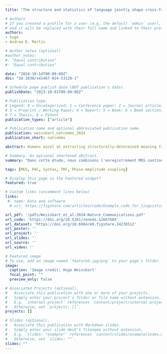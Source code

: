 ```yaml
---
title: "The structure and statistics of language jointly shape cross-frequency neural dynamics during spoken language comprehension"

# Authors
# If you created a profile for a user (e.g. the default `admin` user), write the username (folder name) here 
# and it will be replaced with their full name and linked to their profile.
authors:
- hugo
- Andrea E. Martin

# Author notes (optional)
#author_notes:
#- "Equal contribution"
#- "Equal contribution"

date: "2024-10-14T00:00:00Z"
doi: "10.1038/s41467-024-53128-1"

# Schedule page publish date (NOT publication's date).
publishDate: "2023-10-01T00:00:00Z"

# Publication type.
# Legend: 0 = Uncategorized; 1 = Conference paper; 2 = Journal article;
# 3 = Preprint / Working Paper; 4 = Report; 5 = Book; 6 = Book section;
# 7 = Thesis; 8 = Patent
publication_types: ["article"]

# Publication name and optional abbreviated publication name.
publication: weissbart_natcomms_2024
publication_short: natcomms

abstract: Humans excel at extracting structurally-determined meaning from speech despite inherent physical variability. This study explores the brain’s ability to predict and understand spoken language robustly. It investigates the relationship between structural and statistical language knowledge in brain dynamics, focusing on phase and amplitude modulation. Using syntactic features from constituent hierarchies and surface statistics from a transformer model as predictors of forward encoding models, we reconstructed cross-frequency neural dynamics from MEG data during audiobook listening. Our findings challenge a strict separation of linguistic structure and statistics in the brain, with both aiding neural signal reconstruction. Syntactic features have a more temporally spread impact, and both word entropy and the number of closing syntactic constituents are linked to the phase-amplitude coupling of neural dynamics, implying a role in temporal prediction and cortical oscillation alignment during speech processing. Our results indicate that structured and statistical information jointly shape neural dynamics during spoken language comprehension and suggest an integration process via a cross-frequency coupling mechanism.

# Summary. An optional shortened abstract.
summary: "Dans cette étude, nous combinons l'enregistrement MEG continu et la modélisation directe (fonctions de réponse temporelle) pour mesurer le couplage phase-amplitude évoqué par des caractéristiques linguistiques distinctes dans la compréhension du langage parlé. Nous montrons que les connaissances linguistiques structurelles et statistiques façonnent conjointement les dynamiques neuronales."

tags: [MEG, PAC, Syntax, TRF, Phase-Amplitude coupling]

# Display this page in the Featured widget?
featured: true

# Custom links (uncomment lines below)
links:
 #- name: Data and software
  # url: https://figshare.com/articles/code/Example_code_for_linguistic_TRFs_in_delta_band/9034481/3

url_pdf: '/pdfs/Weissbart_et_al-2024-Nature_Communications.pdf'
url_code: 'https://doi.org/10.5281/zenodo.12667684'
url_dataset: 'https://doi.org/10.6084/m9.figshare.24236512'
url_poster: ''
url_project: ''
url_slides: ''
url_source: ''
url_video: ''

# Featured image
# To use, add an image named `featured.jpg/png` to your page's folder. 
image:
  caption: 'Image credit: Hugo Weissbart'
  focal_point: ""
  preview_only: false

# Associated Projects (optional).
#   Associate this publication with one or more of your projects.
#   Simply enter your project's folder or file name without extension.
#   E.g. `internal-project` references `content/project/internal-project/index.md`.
#   Otherwise, set `projects: []`.
projects: []

# Slides (optional).
#   Associate this publication with Markdown slides.
#   Simply enter your slide deck's filename without extension.
#   E.g. `slides: "example"` references `content/slides/example/index.md`.
#   Otherwise, set `slides: ""`.
slides: ""
---
```


<!-- {{% callout note %}}
Click the *Cite* button above to demo the feature to enable visitors to import publication metadata into their reference management software.
{{% /callout %}}

{{% callout note %}}
Create your slides in Markdown - click the *Slides* button to check out the example.
{{% /callout %}}

Supplementary notes can be added here, including [code, math, and images](https://wowchemy.com/docs/writing-markdown-latex/). -->
